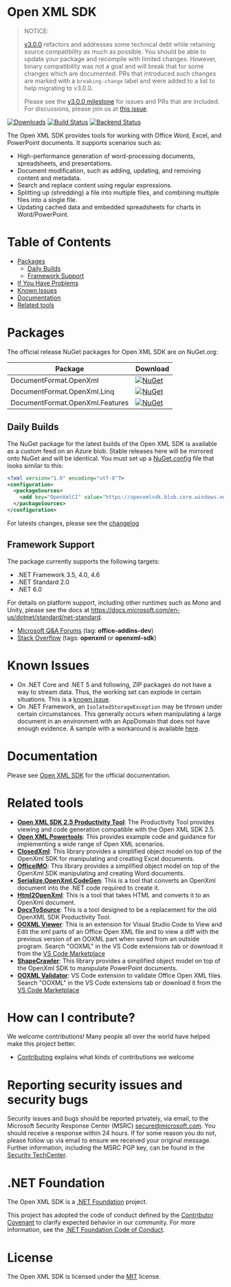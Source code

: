 <!-- omit in toc -->
Open XML SDK
============

> NOTICE: 
> 
> [v3.0.0](https://www.nuget.org/packages/DocumentFormat.OpenXml/3.0.0) refactors and addresses some technical debt while retaining source compatibility as much as possible. You should be able to update your package and recompile with limited changes. However, binary compatibility was not a goal and will break that for some changes which are documented. PRs that introduced such changes are marked with a `breaking-change` label and were added to a list to help migrating to v3.0.0.
>
> Please see the [v3.0.0 milestone](https://github.com/OfficeDev/Open-XML-SDK/milestone/1) for issues and PRs that are included. For discussions, please join us at [this issue](https://github.com/OfficeDev/Open-XML-SDK/issues/1270).


[![Downloads](https://img.shields.io/nuget/dt/DocumentFormat.OpenXml.svg)](https://www.nuget.org/packages/DocumentFormat.OpenXml)
[![Build Status](https://office.visualstudio.com/OC/_apis/build/status/OpenXmlSdk/OfficeDev.Open-XML-SDK?branchName=main)](https://office.visualstudio.com/OC/_build/latest?definitionId=7420&branchName=main)
[![Backend Status](https://ointprotocol.visualstudio.com/OInteropTools/_apis/build/status/OpenXML-Schemas?branchName=main)](https://ointprotocol.visualstudio.com/OInteropTools/_build/latest?definitionId=21&branchName=main)

The Open XML SDK provides tools for working with Office Word, Excel, and PowerPoint documents. It supports scenarios such as:

- High-performance generation of word-processing documents, spreadsheets, and presentations.
- Document modification, such as adding, updating, and removing content and metadata.
- Search and replace content using regular expressions.
- Splitting up (shredding) a file into multiple files, and combining multiple files into a single file.
- Updating cached data and embedded spreadsheets for charts in Word/PowerPoint.

<!-- omit in toc -->
# Table of Contents

- [Packages](#packages)
  - [Daily Builds](#daily-builds)
  - [Framework Support](#framework-support)
- [If You Have Problems](#if-you-have-problems)
- [Known Issues](#known-issues)
- [Documentation](#documentation)
- [Related tools](#related-tools)

# Packages

The official release NuGet packages for Open XML SDK are on NuGet.org:

| Package | Download |
|---------|----------|
| DocumentFormat.OpenXml | [![NuGet](https://img.shields.io/nuget/v/DocumentFormat.OpenXml.svg)](https://www.nuget.org/packages/DocumentFormat.OpenXml) |
| DocumentFormat.OpenXml.Linq | [![NuGet](https://img.shields.io/nuget/v/DocumentFormat.OpenXml.Linq.svg)](https://www.nuget.org/packages/DocumentFormat.OpenXml.Linq) |
| DocumentFormat.OpenXml.Features | [![NuGet](https://img.shields.io/nuget/v/DocumentFormat.OpenXml.Features.svg)](https://www.nuget.org/packages/DocumentFormat.OpenXml.Features) |

## Daily Builds

The NuGet package for the latest builds of the Open XML SDK is available as a custom feed on an Azure blob. Stable releases here will be mirrored onto NuGet and will be identical. You must set up a [NuGet.config](https://docs.microsoft.com/en-us/nuget/reference/nuget-config-file) file that looks similar to this:

```xml
<?xml version="1.0" encoding="utf-8"?>
<configuration>
  <packageSources>
    <add key="OpenXmlCI" value="https://openxmlsdk.blob.core.windows.net/feed/index.json" />
  </packageSources>
</configuration>
```

For latests changes, please see the [changelog](CHANGELOG.md)

## Framework Support

The package currently supports the following targets:

- .NET Framework 3.5, 4.0, 4.6
- .NET Standard 2.0
- .NET 6.0

For details on platform support, including other runtimes such as Mono and Unity, please see the docs at https://docs.microsoft.com/en-us/dotnet/standard/net-standard.

- [Microsoft Q&A Forums](https://docs.microsoft.com/en-us/answers/topics/office-addins-dev.html) (tag: **office-addins-dev**)
- [Stack Overflow](http://stackoverflow.com) (tags: **openxml** or **openxml-sdk**)

# Known Issues

- On .NET Core and .NET 5 and following, ZIP packages do not have a way to stream data. Thus, the working set can explode in certain situations. This is a [known issue](https://github.com/dotnet/runtime/issues/1544).
- On .NET Framework, an `IsolatedStorageException` may be thrown under certain circumstances. This generally occurs when manipulating a large document in an environment with an AppDomain that does not have enough evidence. A sample with a workaround is available [here](/samples/IsolatedStorageExceptionWorkaround).

# Documentation

Please see [Open XML SDK](https://learn.microsoft.com/en-us/office/open-xml/open-xml-sdk) for the official documentation.

# Related tools

- **[Open XML SDK 2.5 Productivity Tool](https://github.com/OfficeDev/Open-XML-SDK/releases/tag/v2.5)**: The Productivity Tool provides viewing and code generation compatible with the Open XML SDK 2.5.
- **[Open XML Powertools](https://github.com/EricWhiteDev/Open-Xml-PowerTools)**: This provides example code and guidance for implementing a wide range of Open XML scenarios.
- **[ClosedXml](https://github.com/closedxml/closedxml)**: This library provides a simplified object model on top of the OpenXml SDK for manipulating and creating Excel documents.
- **[OfficeIMO](https://github.com/EvotecIT/OfficeIMO)**: This library provides a simplified object model on top of the OpenXml SDK manipulating and creating Word documents.
- **[Serialize.OpenXml.CodeGen](https://github.com/rmboggs/Serialize.OpenXml.CodeGen)**: This is a tool that converts an OpenXml document into the .NET code required to create it.
- **[Html2OpenXml](https://github.com/onizet/html2openxml)**: This is a tool that takes HTML and converts it to an OpenXml document.
- **[DocxToSource](https://github.com/rmboggs/DocxToSource)**: This is a tool designed to be a replacement for the old OpenXML SDK Productivity Tool.
- **[OOXML Viewer](https://github.com/yuenm18/ooxml-viewer-vscode)**: This is an extension for Visual Studio Code to View and Edit the xml parts of an Office Open XML file and to view a diff with the previous version of an OOXML part when saved from an outside program. Search "OOXML" in the VS Code extensions tab or download it from the [VS Code Marketplace](https://marketplace.visualstudio.com/items?itemName=yuenm18.ooxml-viewer)
- **[ShapeCrawler](https://github.com/ShapeCrawler/ShapeCrawler)**: This library provides a simplified object model on top of the OpenXml SDK to manipulate PowerPoint documents.
- **[OOXML Validator](https://github.com/mikeebowen/ooxml-validator-vscode)**: VS Code extension to validate Office Open XML files.  Search "OOXML" in the VS Code extensions tab or download it from the [VS Code Marketplace](https://marketplace.visualstudio.com/items?itemName=mikeebowen.ooxml-validator-vscode)

# How can I contribute?

We welcome contributions! Many people all over the world have helped make this project better.

- [Contributing](./CONTRIBUTING.md) explains what kinds of contributions we welcome

# Reporting security issues and security bugs

Security issues and bugs should be reported privately, via email, to the Microsoft Security Response Center (MSRC) secure@microsoft.com. You should receive a response within 24 hours. If for some reason you do not, please follow up via email to ensure we received your original message. Further information, including the MSRC PGP key, can be found in the [Security TechCenter](https://www.microsoft.com/en-us/msrc/faqs-report-an-issue?rtc=1).

# .NET Foundation
The Open XML SDK is a [.NET Foundation](https://dotnetfoundation.org/projects) project.

This project has adopted the code of conduct defined by the [Contributor Covenant](https://www.contributor-covenant.org/) to clarify expected behavior in our community. For more information, see the [.NET Foundation Code of Conduct](https://dotnetfoundation.org/about/code-of-conduct).

# License

The Open XML SDK is licensed under the [MIT](./LICENSE) license.
